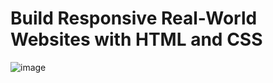 # Build Responsive Real-World Websites with HTML and CSS

![image](https://user-images.githubusercontent.com/95168051/184987616-d36a91f4-3ef9-4560-8539-c8b69c099495.png)
